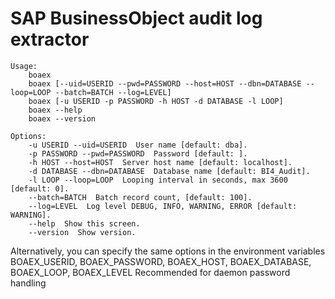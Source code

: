 # SAP BusinessObject audit log extractor

```console
Usage:
    boaex
    boaex [--uid=USERID --pwd=PASSWORD --host=HOST --dbn=DATABASE --loop=LOOP --batch=BATCH --log=LEVEL]
    boaex [-u USERID -p PASSWORD -h HOST -d DATABASE -l LOOP]
    boaex --help
    boaex --version

Options:
    -u USERID --uid=USERID  User name [default: dba].
    -p PASSWORD --pwd=PASSWORD  Password [default: ].
    -h HOST --host=HOST  Server host name [default: localhost].
    -d DATABASE --dbn=DATABASE  Database name [default: BI4_Audit].
    -l LOOP --loop=LOOP  Looping interval in seconds, max 3600 [default: 0].
    --batch=BATCH  Batch record count, [default: 100].
    --log=LEVEL  Log level DEBUG, INFO, WARNING, ERROR [default: WARNING].
    --help  Show this screen.
    --version  Show version.
```

Alternatively, you can specify the same options in the environment variables
BOAEX_USERID, BOAEX_PASSWORD, BOAEX_HOST, BOAEX_DATABASE, BOAEX_LOOP, BOAEX_LEVEL
Recommended for daemon password handling
